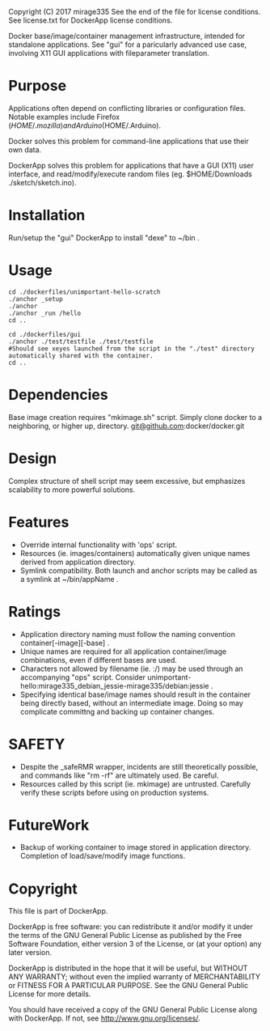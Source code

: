 Copyright (C) 2017 mirage335
See the end of the file for license conditions.
See license.txt for DockerApp license conditions.

Docker base/image/container management infrastructure, intended for standalone applications. See "gui" for a paricularly advanced use case, involving X11 GUI applications with fileparameter translation.

# Purpose

Applications often depend on conflicting libraries or configuration files. Notable examples include Firefox ($HOME/.mozilla) and Arduino ($HOME/.Arduino).
 
Docker solves this problem for command-line applications that use their own data.
 
DockerApp solves this problem for applications that have a GUI (X11) user interface, and read/modify/execute random files (eg. $HOME/Downloads ./sketch/sketch.ino).

# Installation
Run/setup the "gui" DockerApp to install "dexe" to ~/bin .

# Usage

```
cd ./dockerfiles/unimportant-hello-scratch
./anchor _setup
./anchor
./anchor _run /hello
cd ..

cd ./dockerfiles/gui
./anchor ./test/testfile ./test/testfile
#Should see xeyes launched from the script in the "./test" directory automatically shared with the container.
cd ..
```

# Dependencies

Base image creation requires "mkimage.sh" script. Simply clone docker to a neighboring, or higher up, directory.
git@github.com:docker/docker.git

# Design

Complex structure of shell script may seem excessive, but emphasizes scalability to more powerful solutions.

# Features

* Override internal functionality with 'ops' script.
* Resources (ie. images/containers) automatically given unique names derived from application directory.
* Symlink compatibility. Both launch and anchor scripts may be called as a symlink at ~/bin/appName .

# Ratings

* Application directory naming must follow the naming convention container[-image][-base] .
* Unique names are required for all application container/image combinations, even if different bases are used.
* Characters not allowed by filename (ie. :/) may be used through an accompanying "ops" script. Consider unimportant-hello:mirage335_debian_jessie-mirage335/debian:jessie .
* Specifying identical base/image names should result in the container being directly based, without an intermediate image. Doing so may complicate committng and backing up container changes.

# SAFETY

* Despite the _safeRMR wrapper, incidents are still theoretically possible, and commands like "rm -rf" are ultimately used. Be careful.
* Resources called by this script (ie. mkimage) are untrusted. Carefully verify these scripts before using on production systems.

# FutureWork

* Backup of working container to image stored in application directory. Completion of load/save/modify image functions.




# Copyright
This file is part of DockerApp.

DockerApp is free software: you can redistribute it and/or modify
it under the terms of the GNU General Public License as published by
the Free Software Foundation, either version 3 of the License, or
(at your option) any later version.

DockerApp is distributed in the hope that it will be useful,
but WITHOUT ANY WARRANTY; without even the implied warranty of
MERCHANTABILITY or FITNESS FOR A PARTICULAR PURPOSE.  See the
GNU General Public License for more details.

You should have received a copy of the GNU General Public License
along with DockerApp.  If not, see <http://www.gnu.org/licenses/>.
